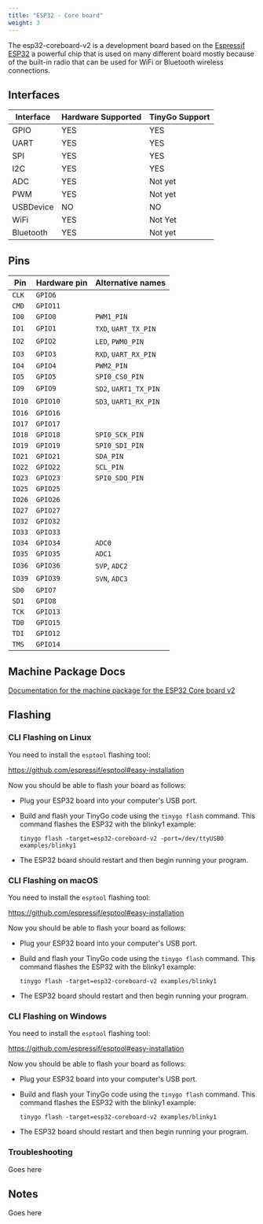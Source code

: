 ```yaml
---
title: "ESP32 - Core board"
weight: 3
---
```


The esp32-coreboard-v2 is a development board based on the [Espressif ESP32](https://www.espressif.com/en/products/socs/esp32) a powerful chip that is used on many different board mostly because of the built-in radio that can be used for WiFi or Bluetooth wireless connections.

## Interfaces

| Interface | Hardware Supported | TinyGo Support |
| --------- | ------------- | ----- |
| GPIO      | YES | YES |
| UART      | YES | YES |
| SPI       | YES | YES |
| I2C       | YES | YES |
| ADC       | YES | Not yet |
| PWM       | YES | Not yet |
| USBDevice | NO  | NO  |
| WiFi      | YES | Not Yet |
| Bluetooth | YES | Not yet |

## Pins

| Pin               | Hardware pin | Alternative names |
| ----------------- | ------------ | ----------------- |
| `CLK`             | `GPIO6`      |                   |
| `CMD`             | `GPIO11`     |                   |
| `IO0`             | `GPIO0`      | `PWM1_PIN`        |
| `IO1`             | `GPIO1`      | `TXD`, `UART_TX_PIN` |
| `IO2`             | `GPIO2`      | `LED`, `PWM0_PIN` |
| `IO3`             | `GPIO3`      | `RXD`, `UART_RX_PIN` |
| `IO4`             | `GPIO4`      | `PWM2_PIN`        |
| `IO5`             | `GPIO5`      | `SPI0_CS0_PIN`    |
| `IO9`             | `GPIO9`      | `SD2`, `UART1_TX_PIN` |
| `IO10`            | `GPIO10`     | `SD3`, `UART1_RX_PIN` |
| `IO16`            | `GPIO16`     |                   |
| `IO17`            | `GPIO17`     |                   |
| `IO18`            | `GPIO18`     | `SPI0_SCK_PIN`    |
| `IO19`            | `GPIO19`     | `SPI0_SDI_PIN`    |
| `IO21`            | `GPIO21`     | `SDA_PIN`         |
| `IO22`            | `GPIO22`     | `SCL_PIN`         |
| `IO23`            | `GPIO23`     | `SPI0_SDO_PIN`    |
| `IO25`            | `GPIO25`     |                   |
| `IO26`            | `GPIO26`     |                   |
| `IO27`            | `GPIO27`     |                   |
| `IO32`            | `GPIO32`     |                   |
| `IO33`            | `GPIO33`     |                   |
| `IO34`            | `GPIO34`     | `ADC0`            |
| `IO35`            | `GPIO35`     | `ADC1`            |
| `IO36`            | `GPIO36`     | `SVP`, `ADC2`     |
| `IO39`            | `GPIO39`     | `SVN`, `ADC3`     |
| `SD0`             | `GPIO7`      |                   |
| `SD1`             | `GPIO8`      |                   |
| `TCK`             | `GPIO13`     |                   |
| `TD0`             | `GPIO15`     |                   |
| `TDI`             | `GPIO12`     |                   |
| `TMS`             | `GPIO14`     |                   |

## Machine Package Docs

[Documentation for the machine package for the ESP32 Core board v2](../machine/esp32-coreboard-v2)

## Flashing

### CLI Flashing on Linux

You need to install the `esptool` flashing tool:

https://github.com/espressif/esptool#easy-installation

Now you should be able to flash your board as follows:

- Plug your ESP32 board into your computer's USB port.
- Build and flash your TinyGo code using the `tinygo flash` command. This command flashes the ESP32 with the blinky1 example:

    ```
    tinygo flash -target=esp32-coreboard-v2 -port=/dev/ttyUSB0 examples/blinky1
    ```

- The ESP32 board should restart and then begin running your program.

### CLI Flashing on macOS

You need to install the `esptool` flashing tool:

https://github.com/espressif/esptool#easy-installation

Now you should be able to flash your board as follows:

- Plug your ESP32 board into your computer's USB port.
- Build and flash your TinyGo code using the `tinygo flash` command. This command flashes the ESP32 with the blinky1 example:

    ```
    tinygo flash -target=esp32-coreboard-v2 examples/blinky1
    ```

- The ESP32 board should restart and then begin running your program.

### CLI Flashing on Windows

You need to install the `esptool` flashing tool:

https://github.com/espressif/esptool#easy-installation

Now you should be able to flash your board as follows:

- Plug your ESP32 board into your computer's USB port.
- Build and flash your TinyGo code using the `tinygo flash` command. This command flashes the ESP32 with the blinky1 example:

    ```
    tinygo flash -target=esp32-coreboard-v2 examples/blinky1
    ```

- The ESP32 board should restart and then begin running your program.

### Troubleshooting

Goes here

## Notes

Goes here
